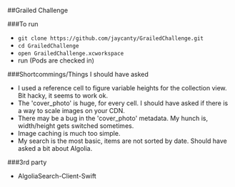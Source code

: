 ##Grailed Challenge

###To run

* `git clone https://github.com/jaycanty/GrailedChallenge.git`
* `cd GrailedChallenge`
* `open GrailedChallenge.xcworkspace`
* run (Pods are checked in)

###Shortcommings/Things I should have asked

* I used a reference cell to figure variable heights for the collection view. Bit hacky, it seems to work ok.
* The 'cover_photo' is huge, for every cell.  I should have asked if there is a way to scale images on your CDN.  
* There may be a bug in the 'cover_photo' metadata.  My hunch is, width/height gets switched sometimes. 
* Image caching is much too simple.
* My search is the most basic, items are not sorted by date. Should have asked a bit about Algolia.  

###3rd party

* AlgoliaSearch-Client-Swift